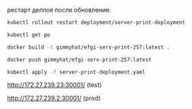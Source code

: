 рестарт деплоя после обновления:

```sh
kubectl rollout restart deployment/server-print-deployment
```
```sh
kubectl get po
```
```sh
docker build -t gimmyhat/efgi-serv-print-257:latest .
```
```sh
docker push gimmyhat/efgi-serv-print-257:latest
```
```sh
kubectl apply -f server-print-deployment.yaml
```

http://172.27.239.23:30001/ (test)

http://172.27.239.2:30001/ (prod)